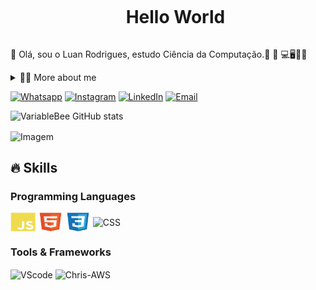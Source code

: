 <!--título-->
<div id="user-content-toc">
  <ul align="center">
    <summary><h1 style="display: inline-block">Hello World</h1></summary>
</div>

<!-- Presentation -->
<p>
  👋 Olá, sou o Luan Rodrigues, estudo Ciência da Computação.🌱
🔭 💻🖥️🧑‍💻
</p>

<!-- Dropdown -->
<details>
  <summary>👨‍💻 More about me</summary>

  - 💬 Tenho, 34 anos. Estou atualmente em transição de carreira, buscando uma oportunidade de atuar como desenvolvedor Front-End. Cursando uma formação de Desenvolvimento Full Stack
  -  Com especialização em Front-End, estudos atualmente voltados para obter conhecimentos sólidos em JavaScript para futuramente desenvolver no framework React.js.
  - O que me ajudou a desenvolver habilidades importantes como criatividade, comunicação, marketing, analítica capacidade, comunidade e gerenciamento de mídia social.
    ⚡ Gosto de ler, seja um bom livro, mangá ou quadrinhos, além de assistir filmes, brincar com os meus filhos.
    Acredito que nossos interesses pessoais são orientados para uma percepção mais apurada das coisas e para a resolução de problemas. \o/
</details>

<!-- Links -->
[![Whatsapp](https://img.shields.io/badge/WhatsApp-25D366?style=for-the-badge&logo=whatsapp&logoColor=white)](https://wa.me/5591981034631)
[![Instagram](https://img.shields.io/badge/Instagram-E4405F?style=for-the-badge&logo=instagram&logoColor=white)](https://www.instagram.com/luan_rodrigues90/)
[![LinkedIn](https://img.shields.io/badge/LinkedIn-0077B5?style=for-the-badge&logo=linkedin&logoColor=white)](https://www.linkedin.com/in/luan-rodrigues-351a1523a/)
[![Email](https://img.shields.io/badge/Gmail-D14836?style=for-the-badge&logo=gmail&logoColor=white)](luanrodriguesdevelop@gmail.com)

<!-- GithubStats -->
![VariableBee GitHub stats](https://github-readme-stats.vercel.app/api?username=LuanRamonRodrigues&show_icons=true&theme=gotham)


<!-- GIF -->
<p align="left">
  <img align="center" src="https://github.com/VariableBee/VariableBee/assets/77739311/4e9f41af-6b57-49a7-b15a-74322e96b4d7" alt="Imagem">
</p>

## 🔥 Skills
<!-- Skills: Programming Languages -->
  <div style="flex-basis: 48%;">
    <h3>Programming Languages</h3>
    <img align="center" alt="Js" height="30" width="40" src="https://raw.githubusercontent.com/devicons/devicon/master/icons/javascript/javascript-plain.svg">
    <img align="center" alt="HTML" height="30" width="40" src="https://raw.githubusercontent.com/devicons/devicon/master/icons/html5/html5-original.svg">
    <img align="center" alt="CSS" height="30" width="40" src="https://raw.githubusercontent.com/devicons/devicon/master/icons/css3/css3-original.svg">
    <img align="center" alt="CSS" height="30" width="40" src="![image](https://github.com/LuanRamonRodrigues/LuanRamonRodrigues/assets/165837424/1a7b6def-5b22-4ff2-8a84-52ea1f8b3042)
">
    

  </div>
  
  <!-- Skills: Tools & Frameworks -->
  <div style="flex-basis: 48%;">
    <h3>Tools & Frameworks</h3>
    <img align="center" alt="VScode" height="30" width="40" src="https://cdn.jsdelivr.net/gh/devicons/devicon/icons/vscode/vscode-original.svg">
    <img align="center" alt="Chris-AWS" height="30" width="40" src="https://cdn.jsdelivr.net/gh/devicons/devicon/icons/git/git-original.svg">
  </div>
